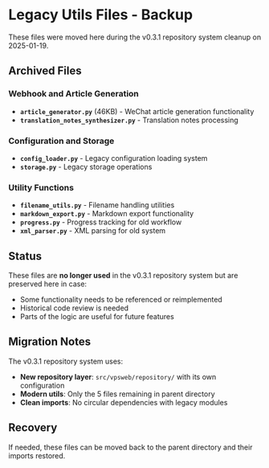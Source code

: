 # Legacy Utils Files - Backup

These files were moved here during the v0.3.1 repository system cleanup on 2025-01-19.

## Archived Files

### Webhook and Article Generation
- **`article_generator.py`** (46KB) - WeChat article generation functionality
- **`translation_notes_synthesizer.py`** - Translation notes processing

### Configuration and Storage
- **`config_loader.py`** - Legacy configuration loading system
- **`storage.py`** - Legacy storage operations

### Utility Functions
- **`filename_utils.py`** - Filename handling utilities
- **`markdown_export.py`** - Markdown export functionality
- **`progress.py`** - Progress tracking for old workflow
- **`xml_parser.py`** - XML parsing for old system

## Status

These files are **no longer used** in the v0.3.1 repository system but are preserved here in case:
- Some functionality needs to be referenced or reimplemented
- Historical code review is needed
- Parts of the logic are useful for future features

## Migration Notes

The v0.3.1 repository system uses:
- **New repository layer**: `src/vpsweb/repository/` with its own configuration
- **Modern utils**: Only the 5 files remaining in parent directory
- **Clean imports**: No circular dependencies with legacy modules

## Recovery

If needed, these files can be moved back to the parent directory and their imports restored.